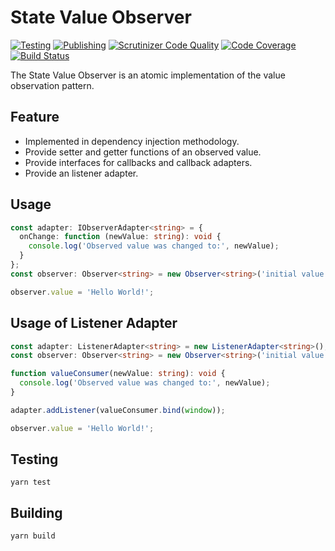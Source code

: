 # State Value Observer
[![Testing](https://github.com/enbock/State-Value-Observer/workflows/Testing/badge.svg)](https://github.com/enbock/State-Value-Observer/actions)
[![Publishing](https://github.com/enbock/State-Value-Observer/workflows/Publishing/badge.svg)](https://github.com/enbock/State-Value-Observer/actions)
[![Scrutinizer Code Quality](https://scrutinizer-ci.com/g/enbock/State-Value-Observer/badges/quality-score.png?b=master)](https://scrutinizer-ci.com/g/enbock/State-Value-Observer/?branch=master)
[![Code Coverage](https://scrutinizer-ci.com/g/enbock/State-Value-Observer/badges/coverage.png?b=master)](https://scrutinizer-ci.com/g/enbock/State-Value-Observer/?branch=master)
[![Build Status](https://scrutinizer-ci.com/g/enbock/State-Value-Observer/badges/build.png?b=master)](https://scrutinizer-ci.com/g/enbock/State-Value-Observer/build-status/master)

The State Value Observer is an atomic implementation of the value
observation pattern.

## Feature
* Implemented in dependency injection methodology.
* Provide setter and getter functions of an observed value. 
* Provide interfaces for callbacks and callback adapters.
* Provide an listener adapter.

## Usage
```typescript
const adapter: IObserverAdapter<string> = {
  onChange: function (newValue: string): void {
    console.log('Observed value was changed to:', newValue);
  }
};
const observer: Observer<string> = new Observer<string>('initial value', adapter);

observer.value = 'Hello World!';
```

## Usage of Listener Adapter
```typescript
const adapter: ListenerAdapter<string> = new ListenerAdapter<string>();
const observer: Observer<string> = new Observer<string>('initial value', adapter);

function valueConsumer(newValue: string): void {
  console.log('Observed value was changed to:', newValue);
}

adapter.addListener(valueConsumer.bind(window));

observer.value = 'Hello World!';
```

## Testing
```shell script
yarn test
```

## Building
```shell script
yarn build
```
